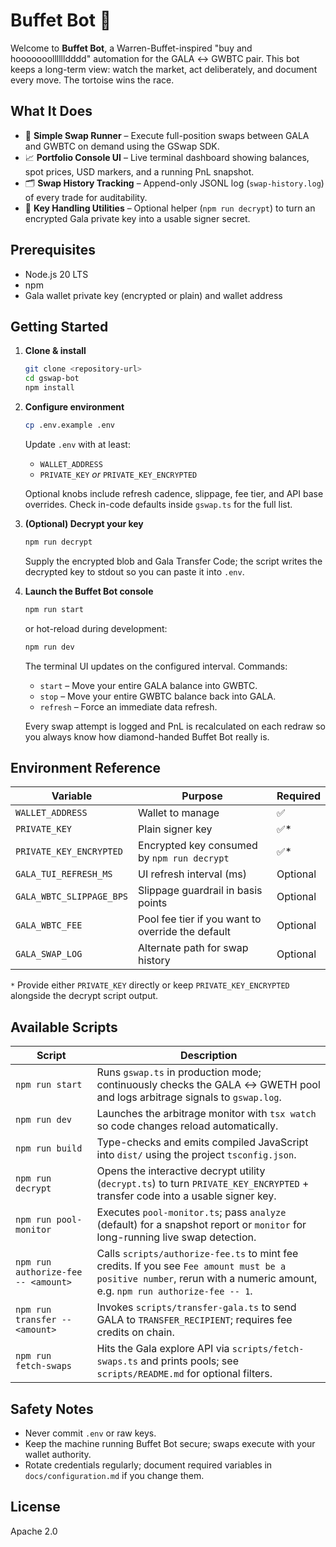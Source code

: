 # Buffet Bot 🐢

Welcome to **Buffet Bot**, a Warren-Buffet-inspired "buy and hooooooolllllldddd" automation for the GALA ↔ GWBTC pair. This bot keeps a long-term view: watch the market, act deliberately, and document every move. The tortoise wins the race.

## What It Does

- 🔄 **Simple Swap Runner** – Execute full-position swaps between GALA and GWBTC on demand using the GSwap SDK.
- 📈 **Portfolio Console UI** – Live terminal dashboard showing balances, spot prices, USD markers, and a running PnL snapshot.
- 🗂️ **Swap History Tracking** – Append-only JSONL log (`swap-history.log`) of every trade for auditability.
- 🔐 **Key Handling Utilities** – Optional helper (`npm run decrypt`) to turn an encrypted Gala private key into a usable signer secret.

## Prerequisites

- Node.js 20 LTS
- npm
- Gala wallet private key (encrypted or plain) and wallet address

## Getting Started

1. **Clone & install**

   ```bash
   git clone <repository-url>
   cd gswap-bot
   npm install
   ```

2. **Configure environment**

   ```bash
   cp .env.example .env
   ```

   Update `.env` with at least:

   - `WALLET_ADDRESS`
   - `PRIVATE_KEY` *or* `PRIVATE_KEY_ENCRYPTED`

   Optional knobs include refresh cadence, slippage, fee tier, and API base overrides. Check in-code defaults inside `gswap.ts` for the full list.

3. **(Optional) Decrypt your key**

   ```bash
   npm run decrypt
   ```

   Supply the encrypted blob and Gala Transfer Code; the script writes the decrypted key to stdout so you can paste it into `.env`.

4. **Launch the Buffet Bot console**

   ```bash
   npm run start
   ```

   or hot-reload during development:

   ```bash
   npm run dev
   ```

   The terminal UI updates on the configured interval. Commands:

   - `start` – Move your entire GALA balance into GWBTC.
   - `stop` – Move your entire GWBTC balance back into GALA.
   - `refresh` – Force an immediate data refresh.

   Every swap attempt is logged and PnL is recalculated on each redraw so you always know how diamond-handed Buffet Bot really is.

## Environment Reference

| Variable | Purpose | Required |
| -------- | ------- | -------- |
| `WALLET_ADDRESS` | Wallet to manage | ✅ |
| `PRIVATE_KEY` | Plain signer key | ✅* |
| `PRIVATE_KEY_ENCRYPTED` | Encrypted key consumed by `npm run decrypt` | ✅* |
| `GALA_TUI_REFRESH_MS` | UI refresh interval (ms) | Optional |
| `GALA_WBTC_SLIPPAGE_BPS` | Slippage guardrail in basis points | Optional |
| `GALA_WBTC_FEE` | Pool fee tier if you want to override the default | Optional |
| `GALA_SWAP_LOG` | Alternate path for swap history | Optional |

`*` Provide either `PRIVATE_KEY` directly or keep `PRIVATE_KEY_ENCRYPTED` alongside the decrypt script output.

## Available Scripts

| Script | Description |
| ------ | ----------- |
| `npm run start` | Runs `gswap.ts` in production mode; continuously checks the GALA ↔ GWETH pool and logs arbitrage signals to `gswap.log`. |
| `npm run dev` | Launches the arbitrage monitor with `tsx watch` so code changes reload automatically. |
| `npm run build` | Type-checks and emits compiled JavaScript into `dist/` using the project `tsconfig.json`. |
| `npm run decrypt` | Opens the interactive decrypt utility (`decrypt.ts`) to turn `PRIVATE_KEY_ENCRYPTED` + transfer code into a usable signer key. |
| `npm run pool-monitor` | Executes `pool-monitor.ts`; pass `analyze` (default) for a snapshot report or `monitor` for long-running live swap detection. |
| `npm run authorize-fee -- <amount>` | Calls `scripts/authorize-fee.ts` to mint fee credits. If you see `Fee amount must be a positive number`, rerun with a numeric amount, e.g. `npm run authorize-fee -- 1`. |
| `npm run transfer -- <amount>` | Invokes `scripts/transfer-gala.ts` to send GALA to `TRANSFER_RECIPIENT`; requires fee credits on chain. |
| `npm run fetch-swaps` | Hits the Gala explore API via `scripts/fetch-swaps.ts` and prints pools; see `scripts/README.md` for optional filters. |

## Safety Notes

- Never commit `.env` or raw keys.
- Keep the machine running Buffet Bot secure; swaps execute with your wallet authority.
- Rotate credentials regularly; document required variables in `docs/configuration.md` if you change them.

## License

Apache 2.0
